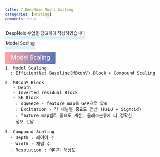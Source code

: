 ```yaml
---
title: 7_DeepNoid Model Scaling
categories: [writing] 
comments: true
---
```

<p><span style="border-bottom: 12px solid #dcf1fb; padding: 0 0 0 0.2em;">DeepNoid 수업을 참고하여 작성하였습니다</span></p>
<p><span style="border-bottom: 12px solid #dcf1fb; padding: 0 0 0 0.2em;">Model Scaling</span></p>

<html lang="en">
<head>
    <meta charset="UTF-8">
    <title>정의</title>
</head>
<body>

<pre>
</pre>

<p><span style="background: linear-gradient(to right, #ffa7a3, #5673bd); padding: 0.43em 1em; font-size: 19px; border-radius: 3px; color: #ffffff;">Model Scaling</span></p>

<pre>
1. Model Scaling
  : EfficientNet Baseline(MBconV) Block + Compound Scaling

2. MBconV Block
   - Depth
   - Inverted residual Block
   - SE Block
    : squeeze - feature map을 GAP으로 압축
    : Excitation - 각 채널별 중요도 연산 (ReLU + Sigmoid)
    : feature map별로 중요도 계산, 클래스분류에 더 정확한
    정보 전달
  
3. Compound Scaling
  - Depth : 레이어 수
  - Width : 채널 수
  - Resolution : 이미지 해상도








</pre>
</body>
</html>
